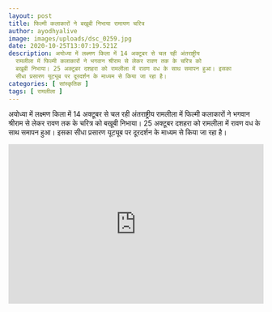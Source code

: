 ```yaml
---
layout: post
title: फिल्मी कलाकारों ने बखूबी निभाया रामायण चरित्र
author: ayodhyalive
image: images/uploads/dsc_0259.jpg
date: 2020-10-25T13:07:19.521Z
description: अयोध्या में लक्ष्मण किला में 14 अक्टूबर से चल रही अंतराष्ट्रीय
  रामलीला में फिल्मी कलाकारों ने भगवान श्रीराम से लेकर रावण तक के चरित्र को
  बखूबी निभाया। 25 अक्टूबर दशहरा को रामलीला में रावण वध के साथ समापन हुआ। इसका
  सीधा प्रसारण यूट्यूब पर दूरदर्शन के माध्यम से किया जा रहा है।
categories: [ सांस्कृतिक ]
tags: [ रामलीला ]
---
```

अयोध्या में लक्ष्मण किला में 14 अक्टूबर से चल रही अंतराष्ट्रीय रामलीला में फिल्मी कलाकारों ने भगवान श्रीराम से लेकर रावण तक के चरित्र को बखूबी निभाया। 25 अक्टूबर दशहरा को रामलीला में रावण वध के साथ समापन हुआ। इसका सीधा प्रसारण यूट्यूब पर दूरदर्शन के माध्यम से किया जा रहा है। 

<p><iframe style="width:100%;" height="315" src="https://www.youtube.com/embed/PRmc6iQF6CY?rel=0&amp;showinfo=0" frameborder="0" allowfullscreen></iframe></p>